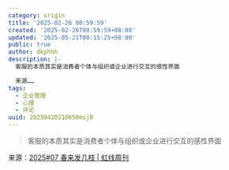 ```yaml
---
category: origin
title: '2025-02-26 00:59:59'
created: '2025-02-26T00:59:59+08:00'
updated: '2025-05-21T00:15:25+08:00'
public: true
author: dkphhh
description: |-
  客服的本质其实是消费者个体与组织或企业进行交互的感性界面

  来源……
tags:
  - 企业管理
  - 心理
  - 评论
uuid: 20250420210650msj8
---
```


> 客服的本质其实是消费者个体与组织或企业进行交互的感性界面

来源：[2025#07 春来发几枝 | 虹线周刊](https://weekly.1q43.blog/article/199ca795c956803284e6fe9703ff85c7)
